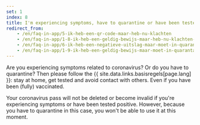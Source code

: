 ```yaml
---
set: 1
index: 8
title: I'm experiencing symptoms, have to quarantine or have been tested positive. What should I do? And what happens to my coronavirus pass?
redirect_from: 
    - /en/faq-in-app/5-ik-heb-een-qr-code-maar-heb-nu-klachten
    - /en/faq-in-app/1-8-ik-heb-een-geldig-bewijs-maar-heb-nu-klachten-mag-ik-alsnog-naar-binnen
    - /en/faq-in-app/6-ik-heb-een-negatieve-uitslag-maar-moet-in-quarantaine-van-ggd
    - /en/faq-in-app/1-9-ik-heb-een-geldig-bewijs-maar-moet-in-quarantaine-blijven-van-de-ggd
---
```

Are you experiencing symptoms related to coronavirus? Or do you have to quarantine? Then please follow the {{ site.data.links.basisregels[page.lang] }}: stay at home, get tested and avoid contact with others. Even if you have been (fully) vaccinated.

Your coronavirus pass will not be deleted or become invalid if you're experiencing symptoms or have been tested positive. However, because you have to quarantine in this case, you won't be able to use it at this moment.
